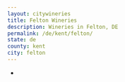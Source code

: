 ```yaml
---
layout: citywineries
title: Felton Wineries
description: Wineries in Felton, DE
permalink: /de/kent/felton/
state: de
county: kent
city: felton
---
```

-
